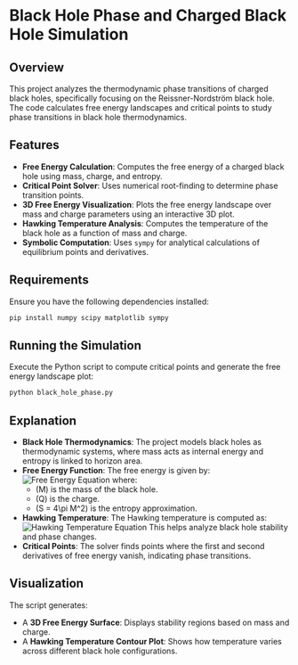 # Black Hole Phase and Charged Black Hole Simulation

## Overview

This project analyzes the thermodynamic phase transitions of charged black holes, specifically focusing on the Reissner-Nordström black hole. The code calculates free energy landscapes and critical points to study phase transitions in black hole thermodynamics.

## Features

- **Free Energy Calculation**: Computes the free energy of a charged black hole using mass, charge, and entropy.
- **Critical Point Solver**: Uses numerical root-finding to determine phase transition points.
- **3D Free Energy Visualization**: Plots the free energy landscape over mass and charge parameters using an interactive 3D plot.
- **Hawking Temperature Analysis**: Computes the temperature of the black hole as a function of mass and charge.
- **Symbolic Computation**: Uses `sympy` for analytical calculations of equilibrium points and derivatives.

## Requirements

Ensure you have the following dependencies installed:

```bash
pip install numpy scipy matplotlib sympy
```

## Running the Simulation

Execute the Python script to compute critical points and generate the free energy landscape plot:

```bash
python black_hole_phase.py
```

## Explanation

- **Black Hole Thermodynamics**: The project models black holes as thermodynamic systems, where mass acts as internal energy and entropy is linked to horizon area.
- **Free Energy Function**: The free energy is given by:
   ![Free Energy Equation](https://latex.codecogs.com/png.latex?F%20=%20M%20-%20\frac{S}{4}%20-%20\frac{Q^2}{2M})
  where:
  - \(M\) is the mass of the black hole.
  - \(Q\) is the charge.
  - \(S = 4\pi M^2\) is the entropy approximation.
- **Hawking Temperature**: The Hawking temperature is computed as:
   ![Hawking Temperature Equation](https://latex.codecogs.com/png.latex?T_H%20=%20\frac{1}{4\pi}%20\left(1%20-%20\frac{Q^2}{M^2}\right))
  This helps analyze black hole stability and phase changes.
- **Critical Points**: The solver finds points where the first and second derivatives of free energy vanish, indicating phase transitions.

## Visualization

The script generates:

- A **3D Free Energy Surface**: Displays stability regions based on mass and charge.
- A **Hawking Temperature Contour Plot**: Shows how temperature varies across different black hole configurations.

